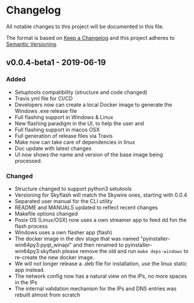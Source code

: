 # Changelog

All notable changes to this project will be documented in this file.

The format is based on [Keep a Changelog](http://keepachangelog.com/en/1.0.0/)
and this project adheres to [Semantic Versioning](http://semver.org/spec/v2.0.0.html).

<!--
This is a note for developers about the recommended tags to keep track of the changes:

- Added: for new features.
- Changed: for changes in existing functionality.
- Deprecated: for soon-to-be removed features.
- Removed: for now removed features.
- Fixed: for any bug fixes.
- Security: in case of vulnerabilities.

Dates must be YEAR-MONTH-DAY
-->

## v0.0.4-beta1 - 2019-06-19

### Added

- Setuptools compatibility (structure and code changed)
- Travis yml file for CI/CD
- Developers now can create a local Docker image to generate the Windows .exe release file
- Full flashing support in Windows & Linux
- New flashing paradigm in the UI, to help the user and
- Full flashing support in macos OSX
- Full generation of release files via Travis
- Make now can take care of dependencies in linux
- Doc update with latest changes
- UI now shows the name and version of the base image being processed.

### Changed

- Structure changed to support python3 setutools
- Versioning for Skyflash will match the Skywire ones, starting with 0.0.4
- Separated user manual for the CLI utility
- README and MANUALS updated to reflect recent changes
- Makefile options changed
- Posix OS (Linux/OSX) now uses a own streamer app to feed dd fon the flash process
- Windows uses a own flasher app (flash)
- The docker image in the dev stage that was named "pyinstaller-win64py3:pyqt_winapi" and then renamed to pyinstaller-win64py3:skyflash please remove the old and run `make deps-windows` to re-create the new docker image.
- We will not longer release a .deb file for installation, use the linux static app instead.
- The network config now has a natural view on the IPs, no more spaces in the IPs
- The internal validation mechanism for the IPs and DNS entries was rebuilt almost from scratch
